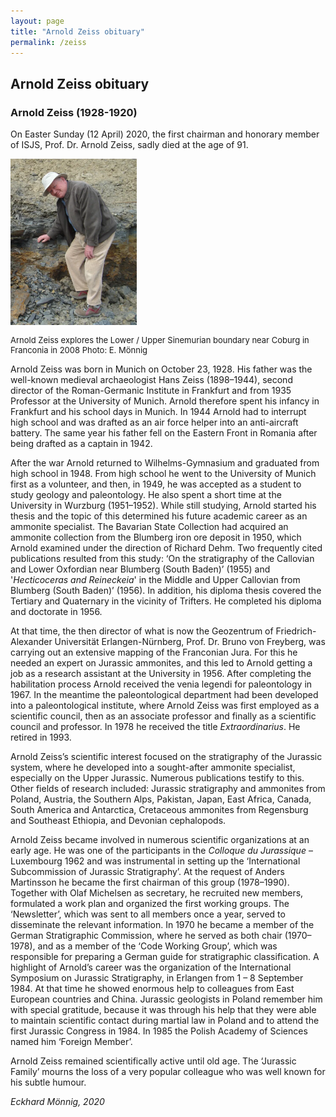 ```yaml
---
layout: page
title: "Arnold Zeiss obituary"
permalink: /zeiss
---
```

## Arnold Zeiss obituary

### Arnold Zeiss (1928-1920)

On Easter Sunday (12 April) 2020, the first chairman and honorary member of ISJS, Prof. Dr. Arnold Zeiss, sadly died at the age of 91.

<img src="/images/arnold-zeiss.jpg" style="width:40%;" alt="Arnold Zeiss" />  
<p style="font-size:small;">Arnold Zeiss explores the Lower / Upper Sinemurian boundary near Coburg in Franconia in 2008 Photo: E. Mönnig</p>

Arnold Zeiss was born in Munich on October 23, 1928. His father was the well-known medieval archaeologist Hans Zeiss (1898–1944), second director of the Roman-Germanic Institute in Frankfurt and from 1935 Professor at the University of Munich. Arnold therefore spent his infancy in Frankfurt and his school days in Munich. In 1944 Arnold had to interrupt high school and was drafted as an air force helper into an anti-aircraft battery. The same year his father fell on the Eastern Front in Romania after being drafted as a captain in 1942.

After the war Arnold returned to Wilhelms-Gymnasium and graduated from high school in 1948. From high school he went to the University of Munich first as a volunteer, and then, in 1949, he was accepted as a student to study geology and paleontology. He also spent a short time at the University in Wurzburg (1951–1952). While still studying, Arnold started his thesis and the topic of this determined his future academic career as an ammonite specialist. The Bavarian State Collection had acquired an ammonite collection from the Blumberg iron ore deposit in 1950, which Arnold examined under the direction of Richard Dehm. Two frequently cited publications resulted from this study: ‘On the stratigraphy of the Callovian and Lower Oxfordian near Blumberg (South Baden)’ (1955) and '_Hecticoceras and Reineckeia_' in the Middle and Upper Callovian from Blumberg (South Baden)’ (1956). In addition, his diploma thesis covered the Tertiary and Quaternary in the vicinity of Trifters. He completed his diploma and doctorate in 1956.

At that time, the then director of what is now the Geozentrum of Friedrich-Alexander Universität Erlangen-Nürnberg, Prof. Dr. Bruno von Freyberg, was carrying out an extensive mapping of the Franconian Jura. For this he needed an expert on Jurassic ammonites, and this led to Arnold getting a job as a research assistant at the University in 1956. After completing the habilitation process Arnold received the venia legendi for paleontology in 1967. In the meantime the paleontological department had been developed into a paleontological institute, where Arnold Zeiss was first employed as a scientific council, then as an associate professor and finally as a scientific council and professor. In 1978 he received the title _Extraordinarius_. He retired in 1993.

Arnold Zeiss’s scientific interest focused on the stratigraphy of the Jurassic system, where he developed into a sought-after ammonite specialist, especially on the Upper Jurassic. Numerous publications testify to this. Other fields of research included: Jurassic stratigraphy and ammonites from Poland, Austria, the Southern Alps, Pakistan, Japan, East Africa, Canada, South America and Antarctica, Cretaceous ammonites from Regensburg and Southeast Ethiopia, and Devonian cephalopods.

Arnold Zeiss became involved in numerous scientific organizations at an early age. He was one of the participants in the _Colloque du Jurassique_ – Luxembourg 1962 and was instrumental in setting up the ‘International Subcommission of Jurassic Stratigraphy’. At the request of Anders Martinsson he became the first chairman of this group (1978–1990). Together with Olaf Michelsen as secretary, he recruited new members, formulated a work plan and organized the first working groups. The ‘Newsletter’, which was sent to all members once a year, served to disseminate the relevant information. In 1970 he became a member of the German Stratigraphic Commission, where he served as both chair (1970–1978), and as a member of the ‘Code Working Group’, which was responsible for preparing a German guide for stratigraphic classification. A highlight of Arnold’s career was the organization of the International Symposium on Jurassic Stratigraphy, in Erlangen from 1 – 8 September 1984. At that time he showed enormous help to colleagues from East European countries and China. Jurassic geologists in Poland remember him with special gratitude, because it was through his help that they were able to maintain scientific contact during martial law in Poland and to attend the first Jurassic Congress in 1984. In 1985 the Polish Academy of Sciences named him ‘Foreign Member’.

Arnold Zeiss remained scientifically active until old age. The ‘Jurassic Family’ mourns the loss of a very popular colleague who was well known for his subtle humour.

_Eckhard Mönnig, 2020_